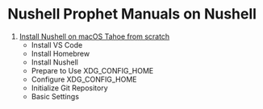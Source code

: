 # Nushell Prophet Manuals on Nushell

1. [Install Nushell on macOS Tahoe from scratch](manuals/01-install-nushell-macos/manual.md)
    - Install VS Code
    - Install Homebrew
    - Install Nushell
    - Prepare to Use XDG_CONFIG_HOME
    - Configure XDG_CONFIG_HOME
    - Initialize Git Repository
    - Basic Settings

